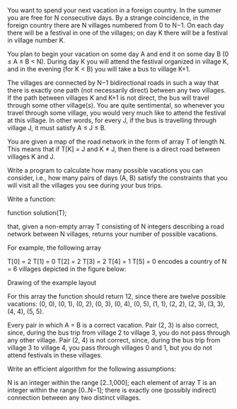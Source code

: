 You want to spend your next vacation in a foreign country. In the summer you are free for N consecutive days. By a strange coincidence, in the foreign country there are N villages numbered from 0 to N−1. On each day there will be a festival in one of the villages; on day K there will be a festival in village number K.

You plan to begin your vacation on some day A and end it on some day B (0 ≤ A ≤ B < N). During day K you will attend the festival organized in village K, and in the evening (for K < B) you will take a bus to village K+1.

The villages are connected by N−1 bidirectional roads in such a way that there is exactly one path (not necessarily direct) between any two villages. If the path between villages K and K+1 is not direct, the bus will travel through some other village(s). You are quite sentimental, so whenever you travel through some village, you would very much like to attend the festival at this village. In other words, for every J, if the bus is travelling through village J, it must satisfy A ≤ J ≤ B.

You are given a map of the road network in the form of array T of length N. This means that if T[K] = J and K ≠ J, then there is a direct road between villages K and J.

Write a program to calculate how many possible vacations you can consider, i.e., how many pairs of days (A, B) satisfy the constraints that you will visit all the villages you see during your bus trips.

Write a function:

function solution(T);

that, given a non-empty array T consisting of N integers describing a road network between N villages, returns your number of possible vacations.

For example, the following array

  T[0] = 2
  T[1] = 0
  T[2] = 2
  T[3] = 2
  T[4] = 1
  T[5] = 0
encodes a country of N = 6 villages depicted in the figure below:

Drawing of the example layout

For this array the function should return 12, since there are twelve possible vacations: (0, 0), (0, 1), (0, 2), (0, 3), (0, 4), (0, 5), (1, 1), (2, 2), (2, 3), (3, 3), (4, 4), (5, 5).

Every pair in which A = B is a correct vacation. Pair (2, 3) is also correct, since, during the bus trip from village 2 to village 3, you do not pass through any other village. Pair (2, 4) is not correct, since, during the bus trip from village 3 to village 4, you pass through villages 0 and 1, but you do not attend festivals in these villages.

Write an efficient algorithm for the following assumptions:

N is an integer within the range [2..1,000];
each element of array T is an integer within the range [0..N−1];
there is exactly one (possibly indirect) connection between any two distinct villages.